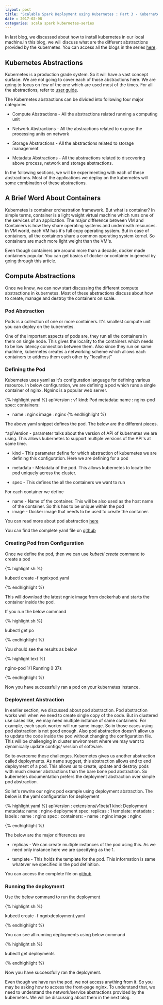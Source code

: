 ```yaml
---
layout: post
title: "Scalable Spark Deployment using Kubernetes : Part 3 - Kubernetes Abstractions" 
date : 2017-02-08
categories: scala spark kubernetes-series
---
```

In last blog, we discussed about how to install kubernetes in our local machine.In this blog, we will discuss what are the different abstractions
provided by the kubernetes. You can access all the blogs in the series [here](/categories/kubernetes-series).


## Kubernetes Abstractions

Kubernetes is a production grade system. So it will have a vast concept surface. We are not going to cover each of those abstractions here. We are
going to focus on few of the one which are used most of the times. For all the abstractions, refer to [user guide](https://kubernetes.io/docs/user-guide/).

The Kubernetes abstractions can be divided into following four major categories

* Compute Abstractions - All the abstractions related running a computing unit

* Network Abstractions - All the abstractions related to expose the processing units on network

* Storage Abstractions - All the abstractions related to storage management

* Metadata Abstractions - All the abstractions related to discovering above process, network and storage abstractions.

In the following sections, we will be experimenting with each of these abstractions. Most of the applications we deploy on the kubernetes will some 
combination of these abstractions.


## A Brief Word About Containers

Kubernetes is container orchestration framework. But what is container? In simple terms, container is a light weight virtual machine which runs one of the services
of an application. The major difference between VM and Containers is how they share operating systems and underneath resources. In VM world, each VM has it's full copy operating system. But in case of containers, all the containers share a common operating system kernel. So containers are much more light weight than the VM's.

Even though containers are around more than a decade, docker made containers popular. You can get basics of docker or container in general by going through this article.

## Compute Abstractions

Once we know, we can now start discussing the different compute abstractions in kubernetes. Most of these abstractions discuss about how to create, manage and destroy
the containers on scale.


### Pod Abstraction

Pods is a collection of one or more containers. It's smallest compute unit you can deploy on the kubernetes.

One of the important aspects of pods are, they run all the containers in them on single node. This gives the locality to the containers which needs to be low latency connection between them. Also since they run on same machine, kubernetes creates a networking scheme which allows each containers to address them each other by "localhost"

### Defining the Pod

Kubernetes uses yaml as it's configuration language for defining various resource.
In below configuration, we are defining a pod which runs a single container of nginx. Ngninx is a popular
web server. 

{% highlight yaml %} 
apiVersion : v1
kind: Pod
metadata:
  name : nginx-pod
spec:
  containers:
   - name : nginx
     image : nginx
{% endhighlight %}
	

The above yaml snippet defines the pod. The below are the different pieces.

*apiVersion - parameter talks about the version of API of kubernetes we are using. This allows kubernetes to support
multiple versions of the API's at same time. 

* kind - This parameter define for which abstraction of kubernetes we are defining this configuration. Here we are defining for a pod

* metadata - Metadata of the pod. This allows kubernetes to locate the pod uniquely across the cluster.

* spec - This defines the all the containers we want to run

For each container we define

 * name - Name of the container. This will be also used as the host name of the container. So this has to be unique within the pod
 * image - Docker image that needs to be used to create the container.

You can read more about pod abstraction [here](https://kubernetes.io/docs/user-guide/pods/)

You can find the complete yaml file on [github]()

### Creating Pod from Configuration

Once we define the pod, then we can use *kubectl create* command to create a pod

{% highlight sh %}

kubectl create -f ngnixpod.yaml

{% endhighlight %}

This will download the latest ngnix image from dockerhub and starts the container inside
the pod.

If you run the below command 

{% highlight sh %}

kubectl get po

{% endhighlight %}

You should see the results as below 

{% highlight text %}

nginx-pod                          1/1       Running   0          37s

{% endhighlight %}

Now you have successfully ran a pod on your kubernetes instance.

### Deployment Abstraction

In earlier section, we discussed about pod abstraction. Pod abstraction works well when we need to create single copy of the code. But in clustered use cases like, we may need
multiple instance of same containers. For example, each spark worker will run same image. So in those cases using pod abstraction is not good enough. Also pod abstraction doesn't
allow us to update the code inside the pod without changing the configuration file. This will be challenging in cluster environment where we may want to dynamically update configs/ version of software.

So to overcome these challenges. Kubernetes gives us another abstraction called deployments. As name suggest, this abstraction allows end to end deployment of a pod. This allows us to create, update and destroy pods with much cleaner abstractions than the bare bone pod abstraction. So kubernetes documentation prefers the deployment abstraction over simple pod abstraction.

So let's rewrite our nginx pod example using deployment abstraction. The below is the yaml configuration for deployment

{% highlight yaml %}
apiVersion : extensions/v1beta1
kind: Deployment
metadata:
  name : nginx-deployment
spec:
  replicas : 1
  template:
    metadata :
     labels :
        name : nginx
    spec :
      containers:
       - name : nginx
         image : nginx

{% endhighlight %}

The below are the major differences are

 * replicas - We can create multiple instances of the pod using this. As we need only instance here we are specifying as the 1.

 * template - This holds the template for the pod. This information is same whatever we specified in the pod definition.

You can access the complete file on [github]()
### Running the deployment

Use the below command to run the deployment

{% highlight sh %}

kubectl create -f ngnixdeployment.yaml

{% endhighlight %}

You can see all running deployments using below command

{% highlight sh %}

kubectl get deployments 

{%  endhighlight %}

Now you have successfully ran the deployment.

Even though we have run the pod, we not access anything from it. So you may be asking how
to access the front-page nginx. To understand that, we need to understand the network/service abstractions provided by the kubernetes. We will be discussing about them in the next blog.


